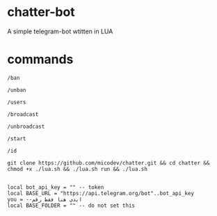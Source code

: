 # chatter-bot

A simple telegram-bot wtitten in LUA 

# commands
`/ban`


`/unban`


`/users` 


`/broadcast`


`/unbroadcast`


`/start`


`/id` 



```
git clone https://github.com/micodev/chatter.git && cd chatter && chmod +x ./lua.sh && ./lua.sh run && ./lua.sh

```


```

local bot_api_key = "" -- token
local BASE_URL = "https://api.telegram.org/bot"..bot_api_key
you = --ايدي هنا فقط رقم
local BASE_FOLDER = "" -- do not set this

```
